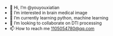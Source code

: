 - 👋 Hi, I’m @youyouxiatian
- 👀 I’m interested in brain medical image
- 🌱 I’m currently learning python, machine learning
- 💞️ I’m looking to collaborate on DTI processing
- 📫 How to reach me 1105054780@qq.com

<!---
youyouxiatian/youyouxiatian is a ✨ special ✨ repository because its `README.md` (this file) appears on your GitHub profile.
You can click the Preview link to take a look at your changes.
--->
